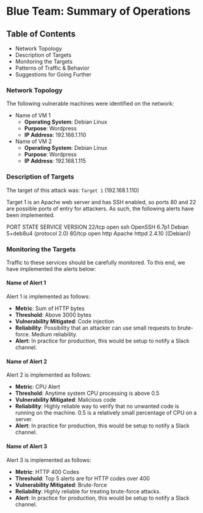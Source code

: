 # Blue Team: Summary of Operations

## Table of Contents
- Network Topology
- Description of Targets
- Monitoring the Targets
- Patterns of Traffic & Behavior
- Suggestions for Going Further

### Network Topology

The following vulnerable machines were identified on the network:
- Name of VM 1
  - **Operating System**:  Debian Linux
  - **Purpose**:  Wordpress
  - **IP Address**:  192.168.1.110
- Name of VM 2
  - **Operating System**:  Debian Linux
  - **Purpose**:  Wordpress
  - **IP Address**:  192.168.1.115


### Description of Targets

The target of this attack was: `Target 1` (192.168.1.110)

Target 1 is an Apache web server and has SSH enabled, so ports 80 and 22 are possible ports of entry for attackers. As such, the following alerts have been implemented.

PORT    STATE SERVICE     VERSION
22/tcp  open  ssh         OpenSSH 6.7p1 Debian 5+deb8u4 (protocol 2.0)
80/tcp  open  http        Apache httpd 2.4.10 ((Debian))


### Monitoring the Targets

Traffic to these services should be carefully monitored. To this end, we have implemented the alerts below:

#### Name of Alert 1

Alert 1 is implemented as follows:
  - **Metric**: Sum of HTTP bytes
  - **Threshold**: Above 3000 bytes
  - **Vulnerability Mitigated**:  Code injection
  - **Reliability**: Possibility that an attacker can use small requests to brute-force.  Medium reliability.
  - **Alert**: In practice for production, this would be setup to notify a Slack channel.

#### Name of Alert 2
Alert 2 is implemented as follows:
  - **Metric**: CPU Alert
  - **Threshold**: Anytime system CPU processing is above 0.5
  - **Vulnerability Mitigated**: Malicious code
  - **Reliability**: Highly reliable way to verify that no unwanted code is running on the machine.  0.5 is a relatively small percentage of CPU on a server.
  - **Alert**: In practice for production, this would be setup to notify a Slack channel.

#### Name of Alert 3
Alert 3 is implemented as follows:
  - **Metric**: HTTP 400 Codes
  - **Threshold**: Top 5 alerts are for HTTP codes over 400
  - **Vulnerability Mitigated**: Brute-force
  - **Reliability**: Highly reliable for treating brute-force attacks.
  - **Alert**: In practice for production, this would be setup to notify a Slack channel.
